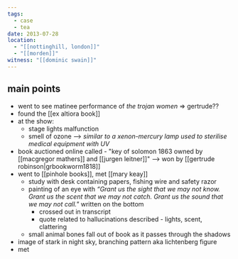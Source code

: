 ```yaml
---
tags:
  - case
  - tea
date: 2013-07-28
location:
  - "[[nottinghill, london]]"
  - "[[morden]]"
witness: "[[dominic swain]]"
---
```

## main points
- went to see matinee performance of *the trojan women*
		=> gertrude??
- found the [[ex altiora book]] 
- at the show:
	- stage lights malfunction 
	- smell of ozone --> *similar to a xenon-mercury lamp  used to sterilise medical equipment with UV*
- book auctioned online called - "key of solomon 1863 owned by [[macgregor mathers]] and [[jurgen leitner]]" --> won by [[gertrude robinson|grbookworm1818]]
- went to [[pinhole books]], met [[mary keay]]
	- study with desk containing papers, fishing wire and safety razor
	- painting of an eye with *“Grant us the sight that we may not know. Grant us the scent that we may not catch. Grant us the sound that we may not call."* written on the bottom
		- crossed out in transcript
		- quote related to hallucinations described - lights, scent, clattering
	- small animal bones fall out of book as it passes through the shadows
- image of stark in night sky, branching pattern aka lichtenberg figure
- met